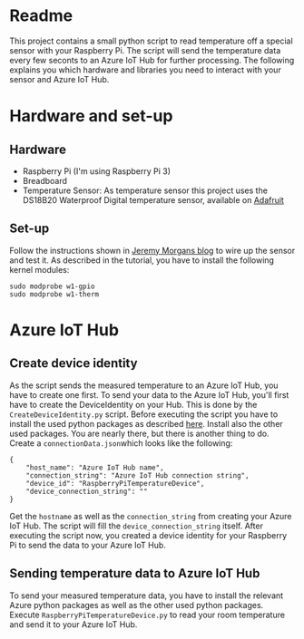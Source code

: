 ﻿# Readme

This project contains a small python script to read temperature off a special sensor with your Raspberry Pi. The script will send the temperature data every few seconts to an Azure IoT Hub for further processing.
The following explains you which hardware and libraries you need to interact with your sensor and Azure IoT Hub.

# Hardware and set-up
## Hardware
 - Raspberry Pi (I'm using Raspberry Pi 3)
 - Breadboard
 - Temperature Sensor: As temperature sensor this project uses the DS18B20 Waterproof Digital temperature sensor, available on [Adafruit](https://www.adafruit.com/product/381)

## Set-up
Follow the instructions shown in [Jeremy Morgans blog](https://www.jeremymorgan.com/tutorials/raspberry-pi/monitor-room-temperature-raspberry-pi/) to wire up the sensor and test it.
As described in the tutorial, you have to install the following kernel modules:

    sudo modprobe w1-gpio 
    sudo modprobe w1-therm

# Azure IoT Hub

## Create device identity
As the script sends the measured temperature to an Azure IoT Hub, you have to create one first. To send your data to the Azure IoT Hub, you'll first have to create the DeviceIdentity on your Hub. This is done by the `CreateDeviceIdentity.py` script. Before executing the script you have to install the used python packages as described [here](https://github.com/Azure/azure-iot-sdk-python/blob/master/doc/python-devbox-setup.md). Install also the other used packages.
You are nearly there, but there is another thing to do. Create a `connectionData.json`which looks like the following:

    {
	    "host_name": "Azure IoT Hub name",
	    "connection_string": "Azure IoT Hub connection string",
	    "device_id": "RaspberryPiTemperatureDevice",
	    "device_connection_string": ""
	}

Get the `hostname` as well as the `connection_string` from creating your Azure IoT Hub. The script will fill the `device_connection_string` itself.
After executing the script now, you created a device identity for your Raspberry Pi to send the data to your Azure IoT Hub.

## Sending temperature data to Azure IoT Hub
To send your measured temperature data, you have to install the relevant Azure python packages as well as the other used python packages. Execute `RaspberryPiTemperatureDevice.py` to read your room temperature and send it to your Azure IoT Hub.

